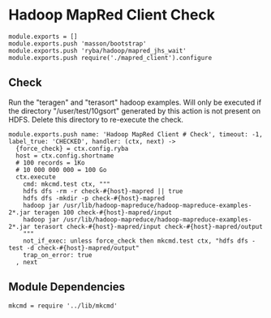 
# Hadoop MapRed Client Check

    module.exports = []
    module.exports.push 'masson/bootstrap'
    module.exports.push 'ryba/hadoop/mapred_jhs_wait'
    module.exports.push require('./mapred_client').configure

## Check

Run the "teragen" and "terasort" hadoop examples. Will only
be executed if the directory "/user/test/10gsort" generated 
by this action is not present on HDFS. Delete this directory 
to re-execute the check.

    module.exports.push name: 'Hadoop MapRed Client # Check', timeout: -1, label_true: 'CHECKED', handler: (ctx, next) ->
      {force_check} = ctx.config.ryba
      host = ctx.config.shortname
      # 100 records = 1Ko
      # 10 000 000 000 = 100 Go
      ctx.execute
        cmd: mkcmd.test ctx, """
        hdfs dfs -rm -r check-#{host}-mapred || true
        hdfs dfs -mkdir -p check-#{host}-mapred
        hadoop jar /usr/lib/hadoop-mapreduce/hadoop-mapreduce-examples-2*.jar teragen 100 check-#{host}-mapred/input
        hadoop jar /usr/lib/hadoop-mapreduce/hadoop-mapreduce-examples-2*.jar terasort check-#{host}-mapred/input check-#{host}-mapred/output
        """
        not_if_exec: unless force_check then mkcmd.test ctx, "hdfs dfs -test -d check-#{host}-mapred/output"
        trap_on_error: true
      , next

## Module Dependencies

    mkcmd = require '../lib/mkcmd'



